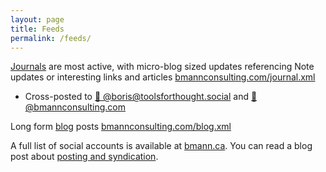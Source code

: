 ```yaml
---
layout: page
title: Feeds
permalink: /feeds/
---
```


<a href="{{ '/journal/' | relative_link }}" class="internal-link">Journals</a> are most active, with micro-blog sized updates referencing Note updates or interesting links and articles <a href="{{ '/journal.xml' | relative_link }}" class="internal-link">bmannconsulting.com/journal.xml</a>
* Cross-posted to <a href="https://toolsforthought.social/@boris" title="🐘 Mastodon account">🐘 @boris@toolsforthought.social</a> and <a href="https://bsky.app/profile/bmannconsulting.com" title="🦋 Bluesky account">🦋 @bmannconsulting.com</a>

Long form <a href="{{ '/blog/' | relative_link }}" class="internal-link">blog</a> posts <a href="{{ '/blog.xml' | relative_link }}" class="internal-link">bmannconsulting.com/blog.xml</a>

A full list of social accounts is available at <a href="https://bmann.ca">bmann.ca</a>. You can read a blog post about <a class="internal-link" href="../blog/2024/01/06/mostly-posse/">posting and syndication</a>.